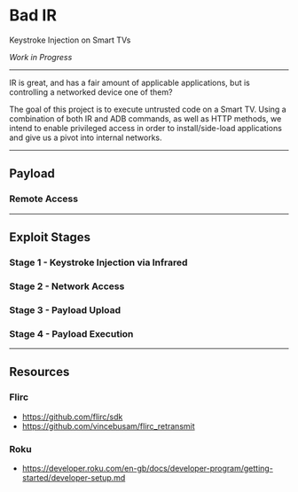 # Bad IR
Keystroke Injection on Smart TVs

*Work in Progress*

---


IR is great, and has a fair amount of applicable applications, but is controlling a networked device one of them?

The goal of this project is to execute untrusted code on a Smart TV. Using a combination of both IR and ADB commands, as well as HTTP methods, we intend to enable privileged access in order to install/side-load applications and give us a pivot into internal networks.

---

## Payload

### Remote Access

---

## Exploit Stages

### Stage 1 - Keystroke Injection via Infrared

### Stage 2 - Network Access

### Stage 3 - Payload Upload

### Stage 4 - Payload Execution

---

## Resources
### Flirc
  - https://github.com/flirc/sdk
  - https://github.com/vincebusam/flirc_retransmit

### Roku
  - https://developer.roku.com/en-gb/docs/developer-program/getting-started/developer-setup.md

